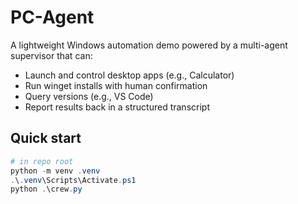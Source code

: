 # PC-Agent

A lightweight Windows automation demo powered by a multi-agent supervisor that can:
- Launch and control desktop apps (e.g., Calculator)
- Run winget installs with human confirmation
- Query versions (e.g., VS Code)
- Report results back in a structured transcript

## Quick start

```powershell
# in repo root
python -m venv .venv
.\.venv\Scripts\Activate.ps1
python .\crew.py
